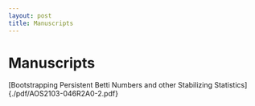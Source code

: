 ```yaml
---
layout: post
title: Manuscripts
---
```


# Manuscripts

[Bootstrapping Persistent Betti Numbers and other Stabilizing Statistics]{./pdf/AOS2103-046R2A0-2.pdf}
